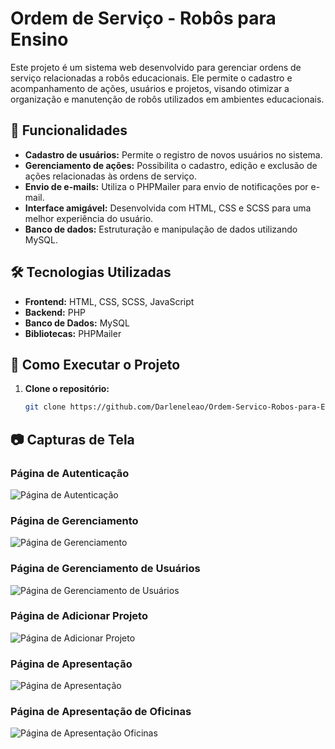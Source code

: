 # Ordem de Serviço - Robôs para Ensino

Este projeto é um sistema web desenvolvido para gerenciar ordens de serviço relacionadas a robôs educacionais. Ele permite o cadastro e acompanhamento de ações, usuários e projetos, visando otimizar a organização e manutenção de robôs utilizados em ambientes educacionais.

## 📌 Funcionalidades

- **Cadastro de usuários:** Permite o registro de novos usuários no sistema.
- **Gerenciamento de ações:** Possibilita o cadastro, edição e exclusão de ações relacionadas às ordens de serviço.
- **Envio de e-mails:** Utiliza o PHPMailer para envio de notificações por e-mail.
- **Interface amigável:** Desenvolvida com HTML, CSS e SCSS para uma melhor experiência do usuário.
- **Banco de dados:** Estruturação e manipulação de dados utilizando MySQL.

## 🛠️ Tecnologias Utilizadas

- **Frontend:** HTML, CSS, SCSS, JavaScript
- **Backend:** PHP
- **Banco de Dados:** MySQL
- **Bibliotecas:** PHPMailer


## 🚀 Como Executar o Projeto

1. **Clone o repositório:**
   ```bash
   git clone https://github.com/Darleneleao/Ordem-Servico-Robos-para-Ensino.git

## 📷 Capturas de Tela

### Página de Autenticação
![Página de Autenticação](./pagina_autenticacao.jpeg)

### Página de Gerenciamento
![Página de Gerenciamento](./pagina_gerenciamento.jpeg)

### Página de Gerenciamento de Usuários
![Página de Gerenciamento de Usuários](./pagina_gerenciamento_usuarios.jpeg)

### Página de Adicionar Projeto
![Página de Adicionar Projeto](./pagina_adicionar_projeto.jpeg)

### Página de Apresentação
![Página de Apresentação](./pagina_apresentacao.jpeg)

### Página de Apresentação de Oficinas
![Página de Apresentação Oficinas](./pagina_apresentacao_oficinas.jpeg)





